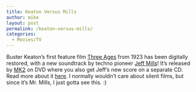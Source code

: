 ```yaml
---
title: Keaton Versus Mills
author: mike
layout: post
permalink: /keaton-versus-mills/
categories:
  - Movies/TV
---
```

Buster Keaton&#8217;s first feature film [Three Ages][1] from 1923 has been digitally restored, with a new soundtrack by techno pioneer [Jeff Mills][2]! It&#8217;s released by [MK2][3] on DVD where you also get Jeff&#8217;s new score on a separate CD. Read more about it [here][4]. I normally wouldn&#8217;t care about silent films, but since it&#8217;s Mr. Mills, I just gotta see this. :)

 [1]: http://www.imdb.com/title/tt0014538/
 [2]: http://www.axisrecords.com/
 [3]: http://www.mk2.com/mk2_music
 [4]: http://www.mk2.com/mk2_music/divers/jeff%20mills/jeff%20mills.html